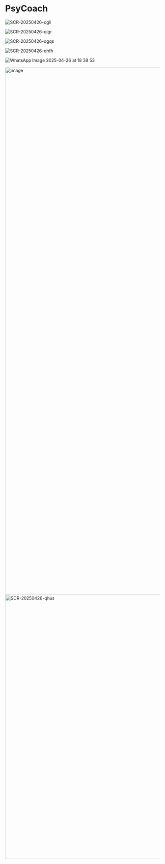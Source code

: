 # PsyCoach

![SCR-20250426-qgll](https://github.com/user-attachments/assets/10e40723-0e31-41d5-8961-5c9b0e4c8739)

![SCR-20250426-qigr](https://github.com/user-attachments/assets/8920f9a6-38bb-4e05-bd10-93f2d22753ad)

![SCR-20250426-qgqs](https://github.com/user-attachments/assets/496765ab-c63b-4018-b0ef-fab5fe5f1319)

![SCR-20250426-qhfh](https://github.com/user-attachments/assets/b7a8cdec-1b2e-47b8-b93e-8c94f803e384)

![WhatsApp Image 2025-04-26 at 18 38 53](https://github.com/user-attachments/assets/78d41686-06a1-4b4c-906a-8be8d799a48f)

<img width="1718" alt="image" src="https://github.com/user-attachments/assets/349e8e2d-91b9-41ae-b3ec-43ea61d0fe40" />

<img width="860" alt="SCR-20250426-qhus" src="https://github.com/user-attachments/assets/f644f441-3be2-487e-96bc-730bec98ed99" />

